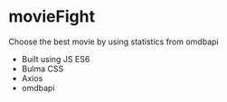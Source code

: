 # movieFight
Choose the best movie by using statistics from omdbapi
  - Built using JS ES6
  - Bulma CSS
  - Axios
  - omdbapi
